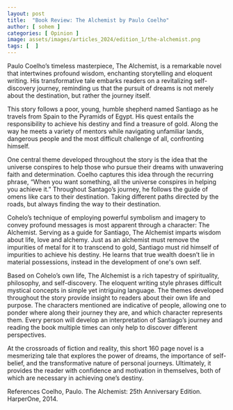 ```yaml
---
layout: post
title:  "Book Review: The Alchemist by Paulo Coelho"
author: [ sohem ]
categories: [ Opinion ]
image: assets/images/articles_2024/edition_1/the-alchemist.png
tags: [  ]
---
```


Paulo Coelho’s timeless masterpiece, The Alchemist, is a remarkable novel that intertwines profound wisdom, enchanting storytelling and eloquent writing. His transformative tale embarks readers on a revitalizing self-discovery journey, reminding us that the pursuit of dreams is not merely about the destination, but rather the journey itself.
 
This story follows a poor, young, humble shepherd named Santiago as he travels from Spain to the Pyramids of Egypt. His quest entails the responsibility to achieve his destiny and find a treasure of gold. Along the way he meets a variety of mentors while navigating unfamiliar lands, dangerous people and the most difficult challenge of all, confronting himself.

One central theme developed throughout the story is the idea that the universe conspires to help those who pursue their dreams with unwavering faith and determination. Coelho captures this idea through the recurring phrase, “When you want something, all the universe conspires in helping you achieve it.” Throughout Santago’s journey, he follows the guide of omens like cars to their destination. Taking different paths directed by the roads, but always finding the way to their destination.

Cohelo’s technique of employing powerful symbolism and imagery to convey profound messages is most apparent through a character: The Alchemist. Serving as a guide for Santiago, The Alchemist imparts wisdom about life, love and alchemy. Just as an alchemist must remove the impurities of metal for it to transcend to gold, Santiago must rid himself of impurities to achieve his destiny. He learns that true wealth doesn’t lie in material possessions, instead in the development of one's own self. 

Based on Cohelo’s own life, The Alchemist is a rich tapestry of spirituality, philosophy, and self-discovery. The eloquent writing style phrases difficult mystical concepts in simple yet intriguing language. The themes developed throughout the story provide insight to readers about their own life and purpose. The characters mentioned are indicative of people, allowing one to ponder where along their journey they are, and which character represents them. Every person will develop an interpretation of Santiago’s journey and reading the book multiple times can only help to discover different perspectives.

At the crossroads of fiction and reality, this short 160 page novel is a mesmerizing tale that explores the power of dreams, the importance of self-belief, and the transformative nature of personal journeys. Ultimately, it provides the reader with confidence and motivation in themselves, both of which are necessary in achieving one’s destiny.

References
Coelho, Paulo. The Alchemist: 25th Anniversary Edition. HarperOne, 2014. 



